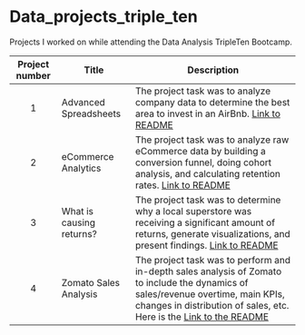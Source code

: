 # Data_projects_triple_ten

Projects I worked on while attending the Data Analysis TripleTen Bootcamp.


| Project number | Title | Description |
| :-----------: | ----------- |----------- |
| 1 | Advanced Spreadsheets| The project task was to analyze company data to determine the best area to invest in an AirBnb. <a href="https://github.com/Eric-Bradley/Data_projects_triple_ten/blob/main/advanced_spreadsheets">Link to README</a> |
| 2 | eCommerce Analytics| The project task was to analyze raw eCommerce data by building a conversion funnel, doing cohort analysis, and calculating retention rates. <a href="https://github.com/Eric-Bradley/Data_projects_triple_ten/blob/main/eCommerce_analytics">Link to README</a> |
| 3 | What is causing returns? | The project task was to determine why a local superstore was receiving a significant amount of returns, generate visualizations, and present findings. <a href="https://github.com/Eric-Bradley/Data_projects_triple_ten/blob/main/what_is_causing_returns"> Link to README </a> |
| 4 | Zomato Sales Analysis | The project task was to perform and in-depth sales analysis of Zomato to include the dynamics of sales/revenue overtime, main KPIs, changes in distribution of sales, etc. Here is the <a href="https://github.com/Eric-Bradley/Data_projects_triple_ten/blob/main/zomato_sales_analysis">Link to the README</a> |
